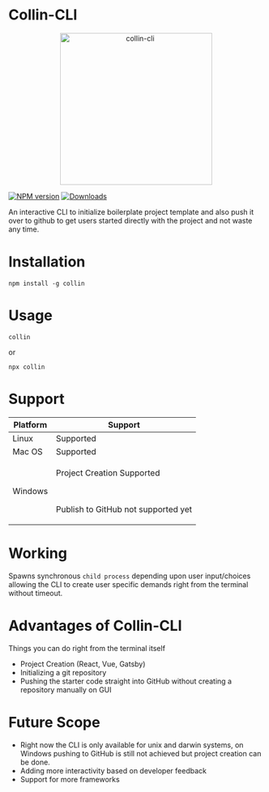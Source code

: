 # Collin-CLI

<p align="center">
  <img src="https://i.ibb.co/wCp3vjg/collin.jpg" alt="collin-cli" width=300 >

[![NPM version][npm-image]][npm-url] [![Downloads][downloads-image]][npm-url]

[npm-url]: https://npmjs.org/package/collin
[downloads-image]: https://img.shields.io/npm/dm/collin.svg
[npm-image]: https://img.shields.io/npm/v/collin.svg

An interactive CLI to initialize boilerplate project template and also push it over to github to get users started directly with the project and not waste any time.

# Installation

```
npm install -g collin
```

# Usage

```
collin
```

or

```
npx collin
```

# Support

<table>
<thead><tr><th>Platform</th><th>Support</th></tr></thead>
<tbody>
<tr><td>
Linux
</td><td>
Supported
</td></tr>
<tr><td>
Mac OS
</td><td>
Supported
</td></tr>
<tr><td>
Windows
</td><td>
<p>Project Creation Supported</p><br>
<p>Publish to GitHub not supported yet</p>
</td></tr>
</tbody></table>

# Working

Spawns synchronous `child process` depending upon user input/choices allowing the CLI to create user specific demands right from the terminal without timeout.

# Advantages of Collin-CLI

Things you can do right from the terminal itself

-   Project Creation (React, Vue, Gatsby)
-   Initializing a git repository
-   Pushing the starter code straight into GitHub without creating a repository manually on GUI

# Future Scope

-   Right now the CLI is only available for unix and darwin systems, on Windows pushing to GitHub is still not achieved but project creation can be done.
-   Adding more interactivity based on developer feedback
-   Support for more frameworks
